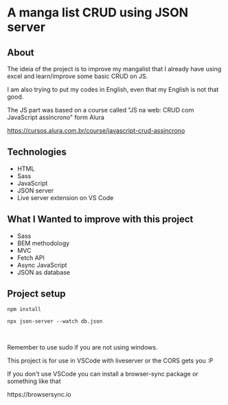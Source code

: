 # A manga list CRUD using JSON server

## About

The ideia of the project is to improve my mangalist that I already have using excel and learn/improve some basic CRUD on JS.<br>

I am also trying to put my codes in English, even that my English is not that good.<br>

The JS part was based on a course called "JS na web: CRUD com JavaScript assíncrono" form Alura<br>

https://cursos.alura.com.br/course/javascript-crud-assincrono


## Technologies
- HTML
- Sass
- JavaScript
- JSON server
- Live server extension on VS Code

## What I Wanted to improve with this project
- Sass 
- BEM methodology
- MVC
- Fetch API
- Async JavaScript
- JSON as database

## Project setup
```
npm install
```
```
npx json-server --watch db.json 
```
<br>
<p>Remember to use sudo if you are not using windows.</p>

<p>This project is for use in VSCode with liveserver or the CORS gets you :P</p>

<p>If you don't use VSCode you can install a browser-sync package or something like that </p>

<p>https://browsersync.io</p>
